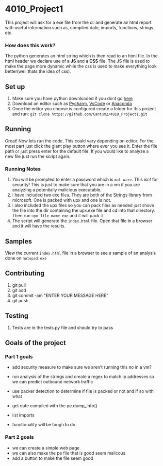 # 4010_Project1
This project will ask for a exe file from the cli and generate an html report with useful information such as, compiled date, imports, functions, strings etc. 

### How does this work? 
The python generates an html string which is then read to an html file. In the html header we declare use of a __JS__ and a __CSS__ file. The JS file is used to make the page more dynamic while the css is used to make everything look better(well thats the idea of css). 

## Set up
1. Make sure you have python downloaded if you dont go [here](https://www.python.org/downloads/)
2. Download an editor such as [Pycharm](https://www.jetbrains.com/pycharm/), [VsCode](https://code.visualstudio.com/download) or [Anaconda](https://www.anaconda.com/distribution/)
3. Once the editor you choose is configured create a folder for this project and run: `git clone https://github.com/Cantum2/4010_Project1.git`

## Running
Great! Now lets run the code. This could vary depending on editor. For the most part just click the giant play button where ever you see it. Enter the file path or just press enter for the default file. If you would like to analyze a new file just run the script again.

### Running Notes
1. You will be prompted to enter a password which is `mal-ware`. This *isnt* for security! This is just to make sure that you are in a vm if you are analyzing a potentially malicious executable. 
2. I have included two exe files. They are both of the [Strings](https://docs.microsoft.com/en-us/sysinternals/downloads/strings) library from microsoft. One is packed with upx and one is not.
3.  I also included the upx files so you can pack files as needed just shove the file into the dir containing the upx.exe file and cd into that directory. Then run `upx file_name.exe` and it will pack it
4. The script will generate the `index.html` file. Open that file in a browser and it will have the results. 

## Samples
View the current `index.html` file in a browser to see a sample of an analysis done on `notepad.exe`

## Contributing
1. git pull
2. git add .
3. git commit -am "ENTER YOUR MESSAGE HERE"
4. git push

## Testing
1. Tests are in the tests.py file and should try to pass

## Goals of the project
### Part 1 goals
- add security measure to make sure we aren't running this no in a vm?
- run analysis of the strings and create a regex to match ip addresses 
 so we can predict outbound network traffic

- use packer detection to determine if file is packed or not and if so with what
- get date compiled with the pe.dump_info()
- list imports
- functionality will be tough to do 

### Part 2 goals
- we can create a simple web page 
- we can also make the pe file that is good seem malicous. 
- add a button to make the file seem good
